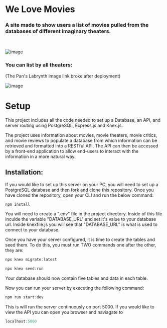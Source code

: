<h1>We Love Movies</h1>
<h3>A site made to show users a list of movies pulled from the databases of different imaginary theaters.</h3>
<br>

![image](https://user-images.githubusercontent.com/76602007/197619239-f6ed73f7-2e2b-4c59-85a4-f024d7e08603.png)


<h3>You can list by all theaters:</h3>
(The Pan's Labrynth image link broke after deployment)

![image](https://user-images.githubusercontent.com/76602007/197614731-4f0d090c-39d2-4a64-8fc8-b2c55a367d5a.png)








<h1>Setup</h1>

<p>This project includes all the code needed to set up a Database, an API, and server routing using PostgreSQL, Express.js and Knex.js.</p>

<p>The project uses information about movies, movie theaters, movie critics, and movie reviews to populate a database from which information can be retrieved and formatted into a RESTful API. The API can then be accessed by a front-end application to allow end-users to interact with the information in a more natural way.</p>

<h2>Installation:</h2>
<p>If you would like to set up this server on your PC, you will need to set up a PostgreSQL database and then fork and clone this repository. Once you have cloned the repository, open your CLI and run the below command:</p>

```javascript
npm install
```

<p>You will need to create a ".env" file in the project directory. Inside of this file inculde the variable "DATABASE_URL" and set it's value to your database url. Inside knexfile.js you will see that "DATABASE_URL" is what is used to connect to your database.</p>

<p>Once you have your server configured, it is time to create the tables and seed them. To do this, you must run TWO commands one after the other, they are:</p>

```javascript
npx knex migrate:latest
```

```javascript
npx knex seed:run
```

<p>Your database should now contain five tables and data in each table.</p>

<p>Now you can run your server by executing the following command:</p>

```javascript
npm run start:dev
```

<p>This is will run the server continuously on port 5000. If you would like to view the API you can open you browser and naviagate to</p>

```javascript
localhost:5000
```
